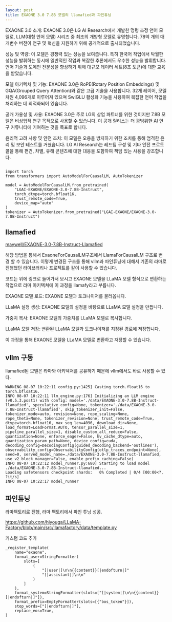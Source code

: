 ```yaml
---
layout: post
title: EXAONE 3.0 7.8B 모델의 llamafied과 파인튜닝
---
```


EXAONE 3.0 소개: EXAONE 3.0은 LG AI Research에서 개발한 명령 조정 언어 모델로, LLM(대형 언어 모델) 시리즈 중 최초의 개방형 모델로 유명합니다. 78억 개의 매개변수 버전이 연구 및 혁신을 지원하기 위해 공개적으로 출시되었습니다.

성능 및 역량: 이 모델은 경쟁력 있는 성능을 보여줍니다. 특히 한국어 작업에서 탁월한 성능을 발휘하는 동시에 일반적인 작업과 복잡한 추론에서도 우수한 성능을 발휘합니다. 언어 기술과 도메인 전문성을 향상하기 위해 대규모 데이터 세트(8조 토큰)에 대한 교육을 받았습니다.

모델 아키텍처 및 기능: EXAONE 3.0은 RoPE(Rotary Position Embeddings) 및 GQA(Grouped Query Attention)와 같은 고급 기술을 사용합니다. 32개 레이어, 모델 차원 4,096개로 이루어져 있으며 SwiGLU 활성화 기능을 사용하여 복잡한 언어 작업을 처리하는 데 최적화되어 있습니다.

공개 가용성 및 사용: EXAONE 3.0은 주로 LG의 상업 파트너를 위한 것이지만 7.8B 모델은 비상업적 연구 목적으로 사용할 수 있습니다. 이 공개 릴리스는 더 광범위한 AI 연구 커뮤니티에 기여하는 것을 목표로 합니다.

윤리적 고려 사항 및 안전 조치: 이 모델은 오용을 방지하기 위한 조치를 통해 엄격한 윤리 및 보안 테스트를 거쳤습니다. LG AI Research는 레드팀 구성 및 기타 안전 프로토콜을 통해 편견, 차별, 유해 콘텐츠에 대한 대응을 포함하여 책임 있는 사용을 강조합니다.



```

import torch
from transformers import AutoModelForCausalLM, AutoTokenizer
 
model = AutoModelForCausalLM.from_pretrained(
    "LGAI-EXAONE/EXAONE-3.0-7.8B-Instruct",
    torch_dtype=torch.bfloat16,
    trust_remote_code=True,
    device_map="auto"
)
tokenizer = AutoTokenizer.from_pretrained("LGAI-EXAONE/EXAONE-3.0-7.8B-Instruct")

```


## llamafied

[maywell/EXAONE-3.0-7.8B-Instruct-Llamafied](https://huggingface.co/maywell/EXAONE-3.0-7.8B-Instruct-Llamafied)

해당 방법을 통해서 ExaoneForCausalLM구조에서 LlamaForCausalLM 구조로 변경 할 수 있습니다. 이렇게 변경된 구조를 통해 vllm과 파인튜닝에 대해서 기존의 라마로 진행했던 라이브러리나 프로젝트를 같이 사용할 수 있습니다. 

코드는 위에 링크로 들어가서 보시고 EXAONE 모델을 LLaMA 모델 형식으로 변환하는 작업으로 라마 아키텍쳐에 이 과정을 llamafy라고 부릅니다.

EXAONE 모델 로드: EXAONE 모델과 토크나이저를 불러옵니다.

LLaMA 설정 생성: EXAONE 모델의 설정을 바탕으로 LLaMA 모델 설정을 만듭니다.

가중치 복사: EXAONE 모델의 가중치를 LLaMA 모델로 복사합니다.

LLaMA 모델 저장: 변환된 LLaMA 모델과 토크나이저를 지정된 경로에 저장합니다.

이 과정을 통해 EXAONE 모델을 LLaMA 모델로 변환하고 저장할 수 있습니다.

## vllm 구동
llamafied된 모델은 라마와 아키텍쳐를 공유하기 때문에 vllm에서도 바로 사용할 수 있다. 

```
WARNING 08-07 10:22:11 config.py:1425] Casting torch.float16 to torch.bfloat16.
INFO 08-07 10:22:11 llm_engine.py:176] Initializing an LLM engine (v0.5.3.post1) with config: model='./data/EXAONE-3.0-7.8B-Instruct-llamafied', speculative_config=None, tokenizer='./data/EXAONE-3.0-7.8B-Instruct-llamafied', skip_tokenizer_init=False, tokenizer_mode=auto, revision=None, rope_scaling=None, rope_theta=None, tokenizer_revision=None, trust_remote_code=True, dtype=torch.bfloat16, max_seq_len=4096, download_dir=None, load_format=LoadFormat.AUTO, tensor_parallel_size=1, pipeline_parallel_size=1, disable_custom_all_reduce=False, quantization=None, enforce_eager=False, kv_cache_dtype=auto, quantization_param_path=None, device_config=cuda, decoding_config=DecodingConfig(guided_decoding_backend='outlines'), observability_config=ObservabilityConfig(otlp_traces_endpoint=None), seed=0, served_model_name=./data/EXAONE-3.0-7.8B-Instruct-llamafied, use_v2_block_manager=False, enable_prefix_caching=False)
INFO 08-07 10:22:12 model_runner.py:680] Starting to load model ./data/EXAONE-3.0-7.8B-Instruct-llamafied...
Loading safetensors checkpoint shards:   0% Completed | 0/4 [00:00<?, ?it/s]
INFO 08-07 10:22:17 model_runner
```

## 파인튜닝 

라마팩토리로 진행, 라마 팩토리에서 파인 튜닝 성공.

https://github.com/hiyouga/LLaMA-Factory/blob/main/src/llamafactory/data/template.py

커스텀 코드 추가
```
_register_template(
    name="exaone",
    format_user=StringFormatter(
        slots=[
            (
                "[|user|]\n\n{{content}}[|endofturn|]"
                "[|assistant|]\n\n"
            )
        ]
    ),
    format_system=StringFormatter(slots=["[|system|]\n\n{{content}}[|endofturn|]"]),
    format_prefix=EmptyFormatter(slots=[{"bos_token"}]),
    stop_words=["[|endofturn|]"],
    replace_eos=True,
)
```


